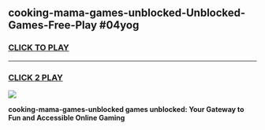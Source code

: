 
## cooking-mama-games-unblocked-Unblocked-Games-Free-Play #04yog
<h3>
<a href="https://us.freeplayer.one?title=cooking-mama-games-unblocked&ref=9M">CLICK TO PLAY</a></h3>
<hr>

<h3>
<a href="https://us.freeplayer.one?title=cooking-mama-games-unblocked&ref=9M">CLICK 2 PLAY</a>
  
</h3>

<a href="https://us.freeplayer.one?title=cooking-mama-games-unblocked&ref=9M"><img src="https://clearcache.store/games.png"></a>


**cooking-mama-games-unblocked games unblocked: Your Gateway to Fun and Accessible Online Gaming**
